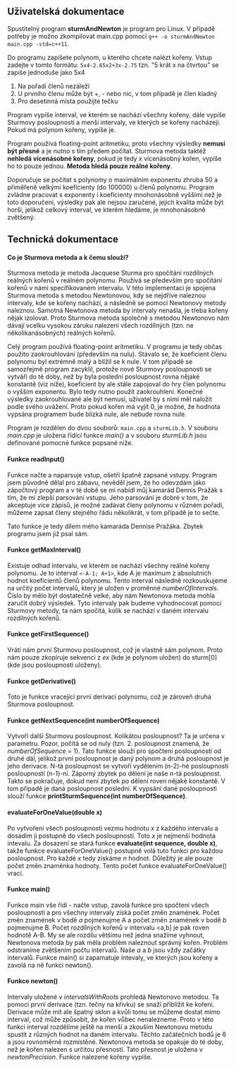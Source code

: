 ## Uživatelská dokumentace

Spustitelný program __sturmAndNewton__ je program pro Linux. V případě potřeby je možno zkompilovat main.cpp pomocí `g++ -o sturmAndNewton main.cpp -std=c++11`.

Do programu zapíšete polynom, u kterého chcete nalézt kořeny. Vstup zadejte v tomto formátu: `5x4-2.65x2+3x-2.75` tzn. "5 krát x na čtvrtou" se zapíše jednoduše jako 5x4
1) Na pořadí členů nezáleží
2) U prvního členu může být +, - nebo nic, v tom případě je člen kladný
3) Pro desetinná místa použijte tečku

Program vypíše interval, ve kterém se nachází všechny kořeny, dále vypíše Sturmovy posloupnosti a menší intervaly, ve kterých se kořeny nacházejí. Pokud má polynom kořeny, vypíše je.

Program používá floating-point aritmetiku, proto všechny výsledky __nemusí být přesné__ a je nutno s tím předem počítat. Sturmova metoda taktéž __nehledá vícenásobné kořeny__, pokud je tedy *x* vícenásobný kořen, vypíše ho to pouze jednou. __Metoda hledá pouze reálné kořeny__.

Doporučuje se počítat s polynomy o maximálním exponentu zhruba 50 a přiměřeně velkými koeficienty (do 100000) u členů polynomu. Program zvládne pracovat s exponenty i koeficienty mnohonásobně vyššími než je toto doporučení, výsledky pak ale nejsou zaručené, jejich kvalita může být horší, jelikož celkový interval, ve kterém hledáme, je mnohonásobně zvětšený.

## Technická dokumentace

#### Co je Sturmova metoda a k čemu slouží?
Sturmova metoda je metoda Jacquese Sturma pro spočítání rozdílných reálných kořenů v reálném polynomu. Používá se především pro spočítání kořenů v námi specifikovaném intervalu. V této implementaci je spojena Sturmova metoda s metodou Newtonovou, kdy se nejdříve naleznou intervaly, kde se kořeny nachází, a následně se pomocí Newtonovy metody naleznou. Samotná Newtonova metoda by intervaly nenašla, je třeba kořeny nějak izolovat. Proto Sturmova metoda společně s metodou Newtonovo nám dávají vcelku vysokou záruku nalezení všech rozdílných (tzn. ne několikanásobných) reálných kořenů.

Celý program používá floating-point aritmetiku. V programu je tedy občas použito zaokrouhlování (především na nulu). Stávalo se, že koeficient členu polynomu byl extrémně malý a blížil se k nule. V tom případě se samozřejmě program zacyklil, protože nové Sturmovy posloupnosti se vytváří do té doby, než by byla poslední posloupnost rovna nějaké konstantě (viz níže), koeficient by ale stále zapojoval do hry člen polynomu o vyšším exponentu. Bylo tedy nutno použít zaokrouhlení. Konečné výsledky zaokrouhlované ale být nemusí, uživatel by s nimi měl naložit podle svého uvážení. Proto pokud kořen má vyjít 0, je možné, že hodnota vypsána programem bude blízká nule, ale nebude rovna nule.

Program je rozdělen do dvou souborů: `main.cpp` a `sturmLib.h`.
V souboru *main.cpp* je uložena řídící funkce *main()* a v souboru *sturmLib.h* jsou definované pomocné funkce popsané níže.

#### Funkce readInput()
Funkce načte a naparsuje vstup, ošetří špatně zapsané vstupy. Program jsem původně dělal pro zábavu, nevěděl jsem, že ho odevzdám jako zápočtový program a v té době se mi nabídl můj kamarád Dennis Pražák s tím, že mi zlepší parsování vstupu. Jeho parsování je dobré v tom, že akceptuje více zápisů, je možné zadávat členy polynomu v různém pořadí, můžeme zapsat členy stejného řádu několikrát, v tom případě je to sečte.

Tato funkce je tedy dílem mého kamaráda Dennise Pražáka. Zbytek programu jsem již psal sám.

#### Funkce getMaxInterval()
Existuje odhad intervalu, ve kterém se nachází všechny reálné kořeny polynomu. Je to interval `<-A-1; A+1>`, kde A je maximum z absolutních hodnot koeficientů členů polynomu. Tento interval následně rozkouskujeme na určitý počet intervalů, který je uložen v proměnné *numberOfIntervals*. Číslo by mělo být dostatečně velké, aby nám Newtonova metoda mohla zaručit dobrý výsledek. Tyto intervaly pak budeme vyhodnocovat pomocí Sturmovy metody, ta nám spočítá, kolik se nachází v daném intervalu rozdílných kořenů.

#### Funkce getFirstSequence()
Vrátí nám první Sturmovu posloupnost, což je vlastně sám polynom. Proto nám pouze zkopíruje sekvenci z *ex* (kde je polynom uložen) do sturm[0] (kde jsou posloupnosti uloženy).

#### Funkce getDerivative()
Toto je funkce vracející první derivaci polynomu, což je zároveň druhá Sturmova posloupnost.

#### Funkce getNextSequence(int numberOfSequence)
Vytvoří další Sturmovu posloupnost. Kolikátou posloupnost? Ta je určena v parametru. Pozor, počítá se od nuly (tzn. 2. posloupnost znamená, že *numberOfSequence* = 1). Tato funkce slouží pro spočtení posloupností od druhé dál, jelikož první posloupnost je daný polynom a druhá posloupnost je jeho derivace. N-tá posloupnost se vytvoří vydělením (n-2)-hé posloupnosti posloupností (n-1)-ní. Záporný zbytek po dělení je naše n-tá posloupnost. Takto se pokračuje, dokud není zbytek po dělení roven nějaké konstantě. V tom případě je daná posloupnost poslední. K vypsání dané posloupnosti slouží funkce __printSturmSequence(int numberOfSequence)__.

#### evaluateForOneValue(double x)
Po vytvoření všech posloupností vezmu hodnotu *x* z každého intervalu a dosadím ji postupně do všech posloupností. Toto *x* je nejmenší hodnota intevalu. Za dosazení se stará funkce __evaluate(int sequence, double x)__, takže funkce evaluateForOneValue() postupně volá tuto funkci pro každou posloupnost. 
Pro každé *x* tedy získáme *n* hodnot. Důležitý je ale pouze počet změn znaménka hodnoty. Tento počet funkce evaluateForOneValue() vrací.

#### Funkce main()
Funkce main vše řídí - načte vstup, zavolá funkce pro spočtení všech posloupností a pro všechny intervaly získá počet změn znamének.
Počet změn znamének v bodě *a* pojmenujme A a počet změn znamének v bodě *b* pojmenujme B. Počet rozdílných kořenů v intervalu <a,b] je pak roven hodnotě A-B. My se ale rozdílu většímu než jedna snažíme vyhnout, Newtonova metoda by pak měla problém naleznout správný kořen. Problém odstraníme zvětšením počtu intervalů. Naše *a* a *b* jsou vždy začátky intervalů.
Funkce main() si zapamatuje intevaly, ve kterých jsou kořeny a zavolá na ně funkci newton().

#### Funkce newton()
Intervaly uložené v *intervalsWithRoots* prohledá Newtonovo metodou. Ta pomocí první derivace (tzn. tečny na křivku) se snaží přiblížit ke kořeni. Derivace může mít ale špatný sklon a kvůli tomu se můžeme dostat mimo interval, což může způsobit, že kořen vůbec nenalezneme. Proto v této funkci interval rozdělíme ještě na menší a zkouším Newtonovu metodu spustit z různých hodnot na daném intervalu. Těchto začátečních bodů je 6 a jsou rovnoměrně rozmístěné. Newtonova metoda se opakuje do té doby, než je kořen nalezen s určitou přesností. Tato přesnost je uložena v *newtonPrecision*.
Funkce nalezené kořeny vypíše.

